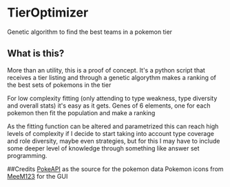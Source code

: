# TierOptimizer
Genetic algorithm to find the best teams in a pokemon tier

## What is this?
More than an utility, this is a proof of concept. It's a python script that receives a tier listing and through a genetic algorythm makes a ranking of the best sets of pokemons in the tier

For low complexity fitting (only attending to type weakness, type diversity and overall stats) it's easy as it gets. Genes of 6 elements, one for each pokemon then fit the population and make a ranking

As the fitting function can be altered and parametrized this can reach high levels of complexity if I decide to start taking into account type coverage and role diversity, maybe even strategies, but for this I may have to include some deeper level of knowledge through something like answer set programming.

##Credits
[PokeAPI](http://pokeapi.co/) as the source for the pokemon data
Pokemon icons from [MeeM123](http://meem123.deviantart.com/art/POKEMON-XY-AND-ORAS-GEN-6-MENU-SPRITES-ICONS-V8-435245381) for the GUI 
